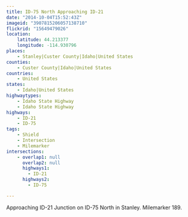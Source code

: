 ```yaml
---
title: ID-75 North Approaching ID-21
date: "2014-10-04T15:52:43Z"
imageid: "3907815206057138710"
flickrid: "15649479026"
location:
    latitude: 44.213377
    longitude: -114.930796
places:
    - Stanley|Custer County|Idaho|United States
counties:
    - Custer County|Idaho|United States
countries:
    - United States
states:
    - Idaho|United States
highwaytypes:
    - Idaho State Highway
    - Idaho State Highway
highways:
    - ID-21
    - ID-75
tags:
    - Shield
    - Intersection
    - Milemarker
intersections:
    - overlap1: null
      overlap2: null
      highways1:
        - ID-21
      highways2:
        - ID-75

---
```

Approaching ID-21 Junction on ID-75 North in Stanley.  Milemarker 189.